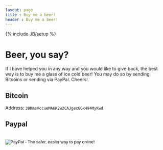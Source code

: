 ```yaml
---
layout: page
title : Buy me a beer!
header : Buy me a beer!
---
```

{% include JB/setup %}

# Beer, you say?

If I have helped you in any way and you would like to give back, the best way is to buy me a glass of ice cold beer! You may do so by sending Bitcoins or sending via PayPal. Cheers!

## Bitcoin

Address: `38KmsVccueMA6K2w2CAJgec6Gx494MyKwd`

## Paypal

<div>
<br>
<form action="https://www.paypal.com/cgi-bin/webscr" method="post" target="_blank">
<input type="hidden" name="cmd" value="_s-xclick">
<input type="hidden" name="hosted_button_id" value="WLC7243C992GW">
<input type="image" src="https://www.paypalobjects.com/en_US/i/btn/btn_donateCC_LG.gif" border="0" name="submit" alt="PayPal - The safer, easier way to pay online!">
<img alt="" border="0" src="https://www.paypalobjects.com/en_US/i/scr/pixel.gif" width="1" height="1">
</form>
</div>
<br>

